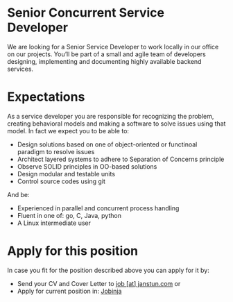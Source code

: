 # Senior Concurrent Service Developer
We are looking for a Senior Service Developer to work locally in our office on our projects.
You’ll be part of a small and agile team of developers designing, implementing and documenting highly available backend services.

# Expectations
As a service developer you are responsible for recognizing the problem, creating behavioral models and making a software to solve issues using that model. In fact we expect you to be able to:
* Design solutions based on one of object-oriented or functinoal paradigm to resolve issues
* Architect layered systems to adhere to Separation of Concerns principle
* Observe SOLID principles in OO-based solutions
* Design modular and testable units
* Control source codes using git

And be:
* Experienced in parallel and concurrent process handling
* Fluent in one of: go, C, Java, python
* A Linux intermediate user

# Apply for this position
In case you fit for the position described above you can apply for it by:
* Send your CV and Cover Letter to [job \[at\] janstun.com][apply-email]
or
* Apply for current position in: [Jobinja][apply-jobinja]

[janstun]: http://www.janstun.com
[apply-jobinja]: https://jobinja.ir/companies/janstun/jobs/XYZ
[apply-email]: mailto:job@janstun.com?subject=Service%20Developer%20Job%20Application&body=Dear%20Human%20Resources%20Manager,%0D%0A%0D%0AI%20am%20writing%20to%20apply%20for%20the%20position%20of%20Senior%20Concurrent%20Service%20Developer,%20as%20it%20was%20published%20on%20the%20Janstun%20Github%20Page.%20
